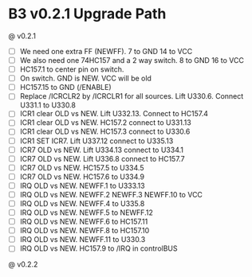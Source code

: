 # B3 v0.2.1 Upgrade Path

@ v0.2.1
- [ ] We need one extra FF (NEWFF). 7 to GND 14 to VCC
- [ ] We also need one 74HC157 and a 2 way switch. 8 to GND 16 to VCC
- [ ] HC157.1 to center pin on switch.
- [ ] On switch. GND is NEW. VCC will be old
- [ ] HC157.15 to GND (/ENABLE)
- [ ] Replace /ICRCLR2 by /ICRCLR1 for all sources. Lift U330.6. Connect U331.1 to U330.8
- [ ] ICR1 clear OLD vs NEW. Lift U332.13. Connect to HC157.4
- [ ] ICR1 clear OLD vs NEW. HC157.2 connect to U331.13
- [ ] ICR1 clear OLD vs NEW. HC157.3 connect to U330.6
- [ ] ICR1 SET ICR7. Lift U337.12 connect to U335.13
- [ ] ICR7 OLD vs NEW. Lift U334.13 connect to U334.1
- [ ] ICR7 OLD vs NEW. Lift U336.8 connect to HC157.7
- [ ] ICR7 OLD vs NEW. HC157.5 to U334.5
- [ ] ICR7 OLD vs NEW. HC157.6 to U334.9
- [ ] IRQ OLD vs NEW. NEWFF.1 to U333.13
- [ ] IRQ OLD vs NEW. NEWFF.2 NEWFF.3 NEWFF.10 to VCC
- [ ] IRQ OLD vs NEW. NEWFF.4 to U335.8
- [ ] IRQ OLD vs NEW. NEWFF.5 to NEWFF.12
- [ ] IRQ OLD vs NEW. NEWFF.6 to HC157.11
- [ ] IRQ OLD vs NEW. NEWFF.8 to HC157.10
- [ ] IRQ OLD vs NEW. NEWFF.11 to U330.3
- [ ] IRQ OLD vs NEW. HC157.9 to /IRQ in controlBUS

@ v0.2.2

